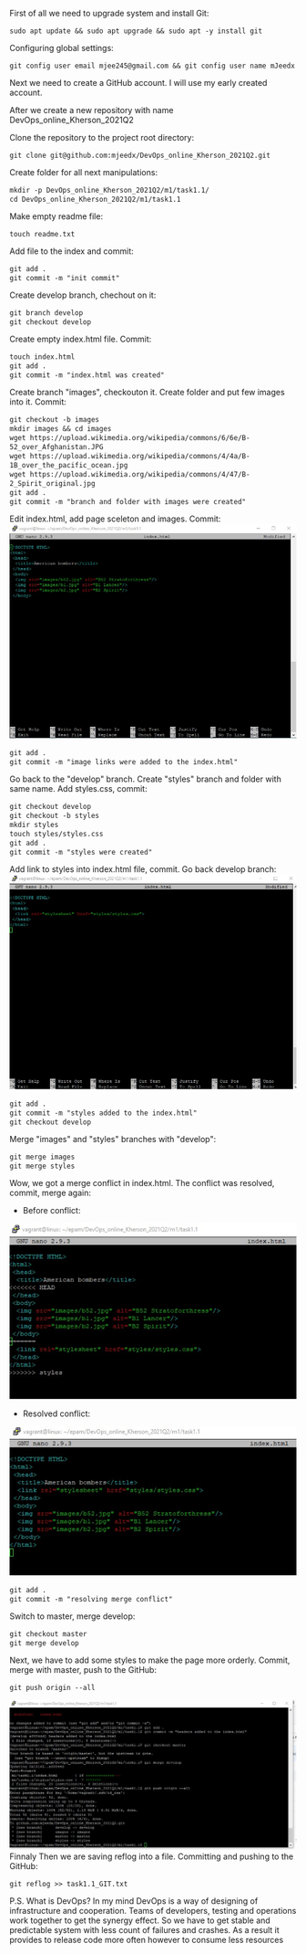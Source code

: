 First of all we need to upgrade system and install Git:
```
sudo apt update && sudo apt upgrade && sudo apt -y install git
```
Configuring global settings:
```
git config user email mjee245@gmail.com && git config user name mJeedx
```
Next we need to create a GitHub account. I will use my early created account.

After we create a new repository with name DevOps_online_Kherson_2021Q2

Clone the repository to the project root directory:
```
git clone git@github.com:mjeedx/DevOps_online_Kherson_2021Q2.git
```
Create folder for all next manipulations:
```
mkdir -p DevOps_online_Kherson_2021Q2/m1/task1.1/
cd DevOps_online_Kherson_2021Q2/m1/task1.1
```
Make empty readme file:
```
touch readme.txt
```
Add file to the index and commit:
```
git add .
git commit -m "init commit"
```
Create develop branch, chechout on it:
```
git branch develop
git checkout develop
```
Create empty index.html file. Commit:
```
touch index.html
git add .
git commit -m "index.html was created"
```
Create branch "images", checkouton it. Create folder and put few images into it. Commit:
```
git checkout -b images
mkdir images && cd images
wget https://upload.wikimedia.org/wikipedia/commons/6/6e/B-52_over_Afghanistan.JPG
wget https://upload.wikimedia.org/wikipedia/commons/4/4a/B-1B_over_the_pacific_ocean.jpg
wget https://upload.wikimedia.org/wikipedia/commons/4/47/B-2_Spirit_original.jpg
git add .
git commit -m "branch and folder with images were created"
```
Edit index.html, add page sceleton and images. Commit:
![1](screenshots/1.jpg)
```
git add .
git commit -m "image links were added to the index.html"
```

Go back to the "develop" branch. Create "styles" branch and folder with same name. Add styles.css, commit:
```
git checkout develop
git checkout -b styles
mkdir styles 
touch styles/styles.css
git add .
git commit -m "styles were created"
```

Add link to styles into index.html file, commit. Go back develop branch:
![2](screenshots/2.jpg)
```
git add . 
git commit -m "styles added to the index.html"
git checkout develop
```
Merge "images" and "styles" branches with "develop":
```
git merge images
git merge styles
```
Wow, we got a merge conflict in index.html. The conflict was resolved, commit, merge again: 

* Before conflict:

![3a](screenshots/3a.jpg)
* Resolved conflict:

![3b](screenshots/3b.jpg)
```
git add .
git commit -m "resolving merge conflict"
```
Switch to master, merge develop:
```
git checkout master
git merge develop
```
Next, we have to add some styles to make the page more orderly. Commit, merge with master, push to the GitHub:
```
git push origin --all
```
![4](screenshots/4.jpg)
Finnaly Then we are saving reflog into a file. Committing and pushing to the GitHub:
```
git reflog >> task1.1_GIT.txt
```

P.S. What is DevOps? In my mind DevOps is a way of designing of infrastructure and cooperation.
Teams of developers, testing and operations work together to get the synergy effect. 
So we have to get stable and predictable system with less count of failures and crashes.
As a result it provides to release code more often however to consume less resources 